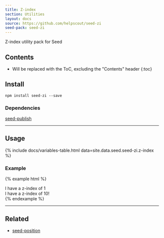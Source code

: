 ```yaml
---
title: Z-index
section: Utilities
layout: docs
source: https://github.com/helpscout/seed-zi
seed-pack: seed-zi
---
```


Z-index utility pack for Seed

## Contents

* Will be replaced with the ToC, excluding the "Contents" header
{:toc}

## Install

```
npm install seed-zi --save
```


### Dependencies

 [seed-publish](/seed/packs/seed-publish)



---



## Usage

{% include docs/variables-table.html data=site.data.seed.seed-zi.z-index %}


### Example

{% example html %}
<div class="u-pos-relative u-zi-1">
  I have a z-index of 1
</div>
<div class="u-pos-relative u-zi-10">
  I have a z-index of 10!
</div>
{% endexample %}



---



## Related

* [seed-position](/seed/packs/seed-position)
